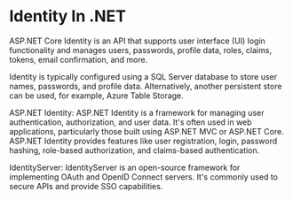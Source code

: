 # Identity In .NET
ASP.NET Core Identity is an API that supports user interface (UI) login functionality and manages users, passwords, profile data, roles, claims, tokens, email confirmation, and more.

Identity is typically configured using a SQL Server database to store user names, passwords, and profile data. Alternatively, another persistent store can be used, for example, Azure Table Storage.

ASP.NET Identity: ASP.NET Identity is a framework for managing user authentication, authorization, and user data. It's often used in web applications, particularly those built using ASP.NET MVC or ASP.NET Core. ASP.NET Identity provides features like user registration,
login, password hashing, role-based authorization, and claims-based authentication.

IdentityServer: IdentityServer is an open-source framework for implementing OAuth and OpenID Connect servers. It's commonly used to secure APIs and provide SSO capabilities.
